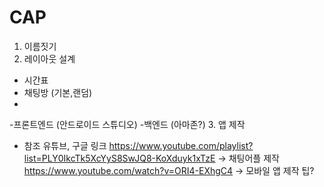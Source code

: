 # CAP

1. 이름짓기
2. 레이아웃 설계
+ 시간표
+ 채팅방 (기본,랜덤)
+ 
-프론트엔드 (안드로이드 스튜디오)
-백엔드 (아마존?)
3. 앱 제작
- 참조 유튜브, 구글 링크
https://www.youtube.com/playlist?list=PLY0IkcTk5XcYyS8SwJQ8-KoXduyk1xTzE -> 채팅어플 제작
https://www.youtube.com/watch?v=ORI4-EXhgC4 -> 모바일 앱 제작 팁?

